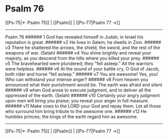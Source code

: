 # Psalm 76

[[Ps-75|← Psalm 75]] | [[Psalm]] | [[Ps-77|Psalm 77 →]]
***

Psalm 76 ###### 1 God has revealed himself in Judah; in Israel his reputation is great. ###### v2 He lives in Salem; he dwells in Zion. ###### v3 There he shattered the arrows, the shield, the sword, and the rest of the weapons of war. (Selah) ###### v4 You shine brightly and reveal your majesty, as you descend from the hills where you killed your prey. ###### v5 The bravehearted were plundered; they "fell asleep." All the warriors were helpless. ###### v6 At the sound of your battle cry, O God of Jacob, both rider and horse "fell asleep." ###### v7 You are awesome! Yes, you! Who can withstand your intense anger? ###### v8 From heaven you announced what their punishment would be. The earth was afraid and silent ###### v9 when God arose to execute judgment, and to deliver all the oppressed of the earth. (Selah) ###### v10 Certainly your angry judgment upon men will bring you praise; you reveal your anger in full measure. ###### v11 Make vows to the LORD your God and repay them. Let all those who surround him bring tribute to the awesome one. ###### v12 He humbles princes; the kings of the earth regard him as awesome.

***
[[Ps-75|← Psalm 75]] | [[Psalm]] | [[Ps-77|Psalm 77 →]]
